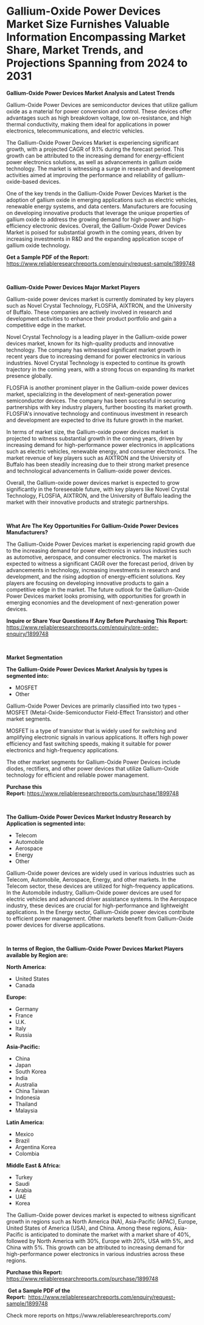 <p><h1>Gallium-Oxide Power Devices Market Size Furnishes Valuable Information Encompassing Market Share, Market Trends, and Projections Spanning from 2024 to 2031</h1></p><p><strong>Gallium-Oxide Power Devices Market Analysis and Latest Trends</strong></p>
<p><p>Gallium-Oxide Power Devices are semiconductor devices that utilize gallium oxide as a material for power conversion and control. These devices offer advantages such as high breakdown voltage, low on-resistance, and high thermal conductivity, making them ideal for applications in power electronics, telecommunications, and electric vehicles.</p><p>The Gallium-Oxide Power Devices Market is experiencing significant growth, with a projected CAGR of 9.1% during the forecast period. This growth can be attributed to the increasing demand for energy-efficient power electronics solutions, as well as advancements in gallium oxide technology. The market is witnessing a surge in research and development activities aimed at improving the performance and reliability of gallium-oxide-based devices.</p><p>One of the key trends in the Gallium-Oxide Power Devices Market is the adoption of gallium oxide in emerging applications such as electric vehicles, renewable energy systems, and data centers. Manufacturers are focusing on developing innovative products that leverage the unique properties of gallium oxide to address the growing demand for high-power and high-efficiency electronic devices. Overall, the Gallium-Oxide Power Devices Market is poised for substantial growth in the coming years, driven by increasing investments in R&D and the expanding application scope of gallium oxide technology.</p></p>
<p><strong>Get a Sample PDF of the Report:&nbsp;</strong> <a href="https://www.reliableresearchreports.com/enquiry/request-sample/1899748">https://www.reliableresearchreports.com/enquiry/request-sample/1899748</a></p>
<p>&nbsp;</p>
<p><strong>Gallium-Oxide Power Devices Major Market Players</strong></p>
<p><p>Gallium-oxide power devices market is currently dominated by key players such as Novel Crystal Technology, FLOSFIA, AIXTRON, and the University of Buffalo. These companies are actively involved in research and development activities to enhance their product portfolio and gain a competitive edge in the market.</p><p>Novel Crystal Technology is a leading player in the Gallium-oxide power devices market, known for its high-quality products and innovative technology. The company has witnessed significant market growth in recent years due to increasing demand for power electronics in various industries. Novel Crystal Technology is expected to continue its growth trajectory in the coming years, with a strong focus on expanding its market presence globally.</p><p>FLOSFIA is another prominent player in the Gallium-oxide power devices market, specializing in the development of next-generation power semiconductor devices. The company has been successful in securing partnerships with key industry players, further boosting its market growth. FLOSFIA's innovative technology and continuous investment in research and development are expected to drive its future growth in the market.</p><p>In terms of market size, the Gallium-oxide power devices market is projected to witness substantial growth in the coming years, driven by increasing demand for high-performance power electronics in applications such as electric vehicles, renewable energy, and consumer electronics. The market revenue of key players such as AIXTRON and the University of Buffalo has been steadily increasing due to their strong market presence and technological advancements in Gallium-oxide power devices.</p><p>Overall, the Gallium-oxide power devices market is expected to grow significantly in the foreseeable future, with key players like Novel Crystal Technology, FLOSFIA, AIXTRON, and the University of Buffalo leading the market with their innovative products and strategic partnerships.</p></p>
<p>&nbsp;</p>
<p><strong>What Are The Key Opportunities For Gallium-Oxide Power Devices Manufacturers?</strong></p>
<p><p>The Gallium-Oxide Power Devices market is experiencing rapid growth due to the increasing demand for power electronics in various industries such as automotive, aerospace, and consumer electronics. The market is expected to witness a significant CAGR over the forecast period, driven by advancements in technology, increasing investments in research and development, and the rising adoption of energy-efficient solutions. Key players are focusing on developing innovative products to gain a competitive edge in the market. The future outlook for the Gallium-Oxide Power Devices market looks promising, with opportunities for growth in emerging economies and the development of next-generation power devices.</p></p>
<p><strong>Inquire or Share Your Questions If Any Before Purchasing This Report:</strong> <a href="https://www.reliableresearchreports.com/enquiry/pre-order-enquiry/1899748">https://www.reliableresearchreports.com/enquiry/pre-order-enquiry/1899748</a></p>
<p>&nbsp;</p>
<p><strong>Market Segmentation</strong></p>
<p><strong>The Gallium-Oxide Power Devices Market Analysis by types is segmented into:</strong></p>
<p><ul><li>MOSFET</li><li>Other</li></ul></p>
<p><p>Gallium-Oxide Power Devices are primarily classified into two types - MOSFET (Metal-Oxide-Semiconductor Field-Effect Transistor) and other market segments. </p><p>MOSFET is a type of transistor that is widely used for switching and amplifying electronic signals in various applications. It offers high power efficiency and fast switching speeds, making it suitable for power electronics and high-frequency applications. </p><p>The other market segments for Gallium-Oxide Power Devices include diodes, rectifiers, and other power devices that utilize Gallium-Oxide technology for efficient and reliable power management.</p></p>
<p><strong>Purchase this Report:&nbsp;</strong><a href="https://www.reliableresearchreports.com/purchase/1899748">https://www.reliableresearchreports.com/purchase/1899748</a></p>
<p>&nbsp;</p>
<p><strong>The Gallium-Oxide Power Devices Market Industry Research by Application is segmented into:</strong></p>
<p><ul><li>Telecom</li><li>Automobile</li><li>Aerospace</li><li>Energy</li><li>Other</li></ul></p>
<p><p>Gallium-Oxide power devices are widely used in various industries such as Telecom, Automobile, Aerospace, Energy, and other markets. In the Telecom sector, these devices are utilized for high-frequency applications. In the Automobile industry, Gallium-Oxide power devices are used for electric vehicles and advanced driver assistance systems. In the Aerospace industry, these devices are crucial for high-performance and lightweight applications. In the Energy sector, Gallium-Oxide power devices contribute to efficient power management. Other markets benefit from Gallium-Oxide power devices for diverse applications.</p></p>
<p>&nbsp;</p>
<p><strong>In terms of Region, the Gallium-Oxide Power Devices Market Players available by Region are:</strong></p>
<p>
    <p> <strong> North America: </strong>
        <ul>
            <li>United States</li>
            <li>Canada</li>
        </ul>
        </p> 
    <p> <strong> Europe: </strong>
        <ul>
            <li>Germany</li>
            <li>France</li>
            <li>U.K.</li>
            <li>Italy</li>
            <li>Russia</li>
        </ul>
        </p> 
    <p> <strong> Asia-Pacific: </strong>
        <ul>
            <li>China</li>
            <li>Japan</li>
            <li>South Korea</li>
            <li>India</li>
            <li>Australia</li>
            <li>China Taiwan</li>
            <li>Indonesia</li>
            <li>Thailand</li>
            <li>Malaysia</li>
        </ul>
        </p> 
    <p> <strong> Latin America: </strong>
        <ul>
            <li>Mexico</li>
            <li>Brazil</li>
            <li>Argentina Korea</li>
            <li>Colombia</li>
        </ul>
        </p> 
    <p> <strong> Middle East & Africa: </strong>
        <ul>
            <li>Turkey</li>
            <li>Saudi</li>
            <li>Arabia</li>
            <li>UAE</li>
            <li>Korea</li>
        </ul>
    </p>
    </p>
<p><p>The Gallium-Oxide power devices market is expected to witness significant growth in regions such as North America (NA), Asia-Pacific (APAC), Europe, United States of America (USA), and China. Among these regions, Asia-Pacific is anticipated to dominate the market with a market share of 40%, followed by North America with 30%, Europe with 20%, USA with 5%, and China with 5%. This growth can be attributed to increasing demand for high-performance power electronics in various industries across these regions.</p></p>
<p><strong>Purchase this Report: </strong><a href="https://www.reliableresearchreports.com/purchase/1899748">https://www.reliableresearchreports.com/purchase/1899748</a></p>
<p>&nbsp;<strong>Get a Sample PDF of the Report:&nbsp;&nbsp;</strong><a href="https://www.reliableresearchreports.com/enquiry/request-sample/1899748">https://www.reliableresearchreports.com/enquiry/request-sample/1899748</a></p>
<p><strong></strong></p>
<p>Check more reports on https://www.reliableresearchreports.com/</p>